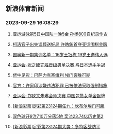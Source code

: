 ## 新浪体育新闻 
### 2023-09-29 16:08:29

1. [亚运游泳第5日中国队一晚5金 孙杨800自纪录作古](https://sports.sina.com.cn/others/swim/2023-09-28/doc-imzphsmx2533583.shtml)

2. [柯洁官子出失误葬送好局 许皓鋐首夺亚运围棋金牌](https://sports.sina.com.cn/chess/weiqi/2023-09-28/doc-imzphfwi3027360.shtml)

3. [国奥新一期集训名单：16岁王钰栋 19岁王逸伟入选](https://sports.sina.com.cn/china/2023-09-28/doc-imzpfzqh8170974.shtml)

4. [亚运会-张之臻完胜晋级男单决赛 与日本选手争冠](https://sports.sina.com.cn/tennis/china/2023-09-28/doc-imzpfzqf2848400.shtml)

5. [佬牛足彩：巴萨力克塞维利 埃门客胜可期](https://sports.sina.com.cn/l/2023-09-29/doc-imzpitxm1956519.shtml)

6. [官方：许家印涉嫌违法犯罪 已被依法采取强制措施](https://sports.sina.com.cn/china/2023-09-28/doc-imzphnea7968503.shtml)

7. [亚运会-郑钦文朱琳会师决赛 中国包揽女单金银牌](https://sports.sina.com.cn/tennis/china/2023-09-28/doc-imzpfzqf2852270.shtml)

8. [[新浪彩票]足彩第23124期任九：坎布尔埃门可胆](https://sports.sina.com.cn/l/2023-09-29/doc-imzpiprp2065110.shtml)

9. [双色球开9注710万分落5地 奖池23.74亿历史第2](https://sports.sina.com.cn/l/2023-09-28/doc-imzphsnc2835813.shtml)

10. [[新浪彩票]足彩第23124期大势：多特客战防平](https://sports.sina.com.cn/l/2023-09-29/doc-imzpiprt2411204.shtml)

